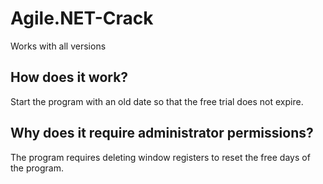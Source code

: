 # Agile.NET-Crack
Works with all versions

## How does it work?
Start the program with an old date so that the free trial does not expire.

## Why does it require administrator permissions?
The program requires deleting window registers to reset the free days of the program.
